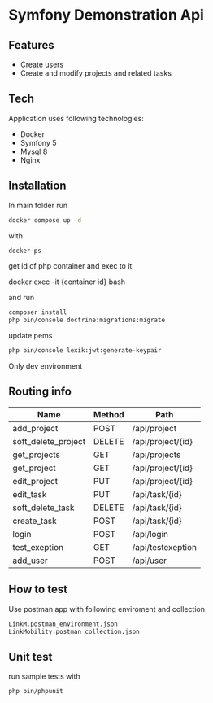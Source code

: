 # Symfony Demonstration Api

## Features

-   Create users
-   Create and modify projects and related tasks

## Tech

Application uses following technologies:

-   Docker
-   Symfony 5
-   Mysql 8
-   Nginx

## Installation

In main folder run

```sh
docker compose up -d
```

with

```sh
docker ps
```

get id of php container and exec to it

docker exec -it {container id} bash

and run

```sh
composer install
php bin/console doctrine:migrations:migrate
```

update pems

```sh
php bin/console lexik:jwt:generate-keypair
```

Only dev environment

## Routing info

| Name                | Method | Path              |
| ------------------- | ------ | ----------------- |
| add_project         | POST   | /api/project      |
| soft_delete_project | DELETE | /api/project/{id} |
| get_projects        | GET    | /api/projects     |
| get_project         | GET    | /api/project/{id} |
| edit_project        | PUT    | /api/project/{id} |
| edit_task           | PUT    | /api/task/{id}    |
| soft_delete_task    | DELETE | /api/task/{id}    |
| create_task         | POST   | /api/task/{id}    |
| login               | POST   | /api/login        |
| test_exeption       | GET    | /api/testexeption |
| add_user            | POST   | /api/user         |

## How to test

Use postman app with following enviroment and collection

```sh
LinkM.postman_environment.json
LinkMobility.postman_collection.json
```

## Unit test

run sample tests with

```sh
php bin/phpunit
```
